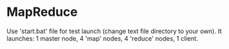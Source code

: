 # MapReduce
Use 'start.bat' file for test launch (change text file directory to your own).
It launches: 1 master node, 4 'map' nodes, 4 'reduce' nodes, 1 client.
